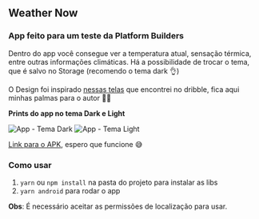 ## Weather Now

### App feito para um teste da Platform Builders

Dentro do app você consegue ver a temperatura atual, sensação térmica, entre outras informações climáticas. Há a possibilidade de trocar o tema, que é salvo no Storage (recomendo o tema dark 👌)

O Design foi inspirado [nessas telas](https://dribbble.com/shots/6932038-Mobile-application-Weather-Forecast/attachments) que encontrei no dribble, fica aqui minhas palmas para o autor 👏👏

**Prints do app no tema Dark e Light**<br>

![App - Tema Dark](https://user-images.githubusercontent.com/37676399/87742754-c4a33c80-c7bd-11ea-9e27-5e4f183e2bbf.png) ![App - Tema Light](https://user-images.githubusercontent.com/37676399/87742795-da186680-c7bd-11ea-917e-887f6f9208fe.png)

[Link para o APK](https://drive.google.com/file/d/1wIEzuOfFIE9EZztM1Pzs6wrwlhguaApg/view?usp=sharing), espero que funcione 😅

### Como usar
1. `yarn` ou `npm install` na pasta do projeto para instalar as libs
2. `yarn android` para rodar o app

**Obs**: É necessário aceitar as permissões de localização para usar.
